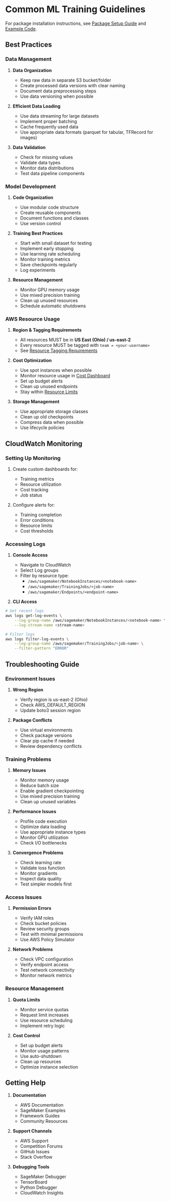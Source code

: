# Common ML Training Guidelines

For package installation instructions, see [Package Setup Guide](./guides/PackageSetup.md) and [Example Code](./examples/getUsernameExample.py).

## Best Practices

### Data Management
1. **Data Organization**
   - Keep raw data in separate S3 bucket/folder
   - Create processed data versions with clear naming
   - Document data preprocessing steps
   - Use data versioning when possible

2. **Efficient Data Loading**
   - Use data streaming for large datasets
   - Implement proper batching
   - Cache frequently used data
   - Use appropriate data formats (parquet for tabular, TFRecord for images)

3. **Data Validation**
   - Check for missing values
   - Validate data types
   - Monitor data distributions
   - Test data pipeline components

### Model Development
1. **Code Organization**
   - Use modular code structure
   - Create reusable components
   - Document functions and classes
   - Use version control

2. **Training Best Practices**
   - Start with small dataset for testing
   - Implement early stopping
   - Use learning rate scheduling
   - Monitor training metrics
   - Save checkpoints regularly
   - Log experiments

3. **Resource Management**
   - Monitor GPU memory usage
   - Use mixed precision training
   - Clean up unused resources
   - Schedule automatic shutdowns

### AWS Resource Usage
1. **Region & Tagging Requirements**
   - All resources MUST be in **US East (Ohio) / us-east-2**
   - Every resource MUST be tagged with `team = <your-username>`
   - See [Resource Tagging Requirements](./TaggingRequirements.md)

2. **Cost Optimization**
   - Use spot instances when possible
   - Monitor resource usage in [Cost Dashboard](./CostMonitoring.md)
   - Set up budget alerts
   - Clean up unused endpoints
   - Stay within [Resource Limits](./ResourceLimits.md)

2. **Storage Management**
   - Use appropriate storage classes
   - Clean up old checkpoints
   - Compress data when possible
   - Use lifecycle policies

## CloudWatch Monitoring

### Setting Up Monitoring
1. Create custom dashboards for:
   - Training metrics
   - Resource utilization
   - Cost tracking
   - Job status

2. Configure alerts for:
   - Training completion
   - Error conditions
   - Resource limits
   - Cost thresholds

### Accessing Logs
1. **Console Access**
   - Navigate to CloudWatch
   - Select Log groups
   - Filter by resource type:
     - `/aws/sagemaker/NotebookInstances/<notebook-name>`
     - `/aws/sagemaker/TrainingJobs/<job-name>`
     - `/aws/sagemaker/Endpoints/<endpoint-name>`

2. **CLI Access**
```bash
# Get recent logs
aws logs get-log-events \
    --log-group-name /aws/sagemaker/NotebookInstances/<notebook-name> \
    --log-stream-name <stream-name>

# Filter logs
aws logs filter-log-events \
    --log-group-name /aws/sagemaker/TrainingJobs/<job-name> \
    --filter-pattern "ERROR"
```

## Troubleshooting Guide

### Environment Issues
1. **Wrong Region**
   - Verify region is us-east-2 (Ohio)
   - Check AWS_DEFAULT_REGION
   - Update boto3 session region

2. **Package Conflicts**
   - Use virtual environments
   - Check package versions
   - Clear pip cache if needed
   - Review dependency conflicts

### Training Problems
1. **Memory Issues**
   - Monitor memory usage
   - Reduce batch size
   - Enable gradient checkpointing
   - Use mixed precision training
   - Clean up unused variables

2. **Performance Issues**
   - Profile code execution
   - Optimize data loading
   - Use appropriate instance types
   - Monitor GPU utilization
   - Check I/O bottlenecks

3. **Convergence Problems**
   - Check learning rate
   - Validate loss function
   - Monitor gradients
   - Inspect data quality
   - Test simpler models first

### Access Issues
1. **Permission Errors**
   - Verify IAM roles
   - Check bucket policies
   - Review security groups
   - Test with minimal permissions
   - Use AWS Policy Simulator

2. **Network Problems**
   - Check VPC configuration
   - Verify endpoint access
   - Test network connectivity
   - Monitor network metrics

### Resource Management
1. **Quota Limits**
   - Monitor service quotas
   - Request limit increases
   - Use resource scheduling
   - Implement retry logic

2. **Cost Control**
   - Set up budget alerts
   - Monitor usage patterns
   - Use auto-shutdown
   - Clean up resources
   - Optimize instance selection

## Getting Help

1. **Documentation**
   - AWS Documentation
   - SageMaker Examples
   - Framework Guides
   - Community Resources

2. **Support Channels**
   - AWS Support
   - Competition Forums
   - GitHub Issues
   - Stack Overflow

3. **Debugging Tools**
   - SageMaker Debugger
   - TensorBoard
   - Python Debugger
   - CloudWatch Insights

